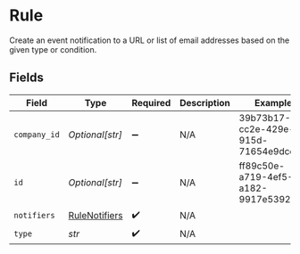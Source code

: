 # Rule

Create an event notification to a URL or list of email addresses based on the given type or condition.


## Fields

| Field                                                 | Type                                                  | Required                                              | Description                                           | Example                                               |
| ----------------------------------------------------- | ----------------------------------------------------- | ----------------------------------------------------- | ----------------------------------------------------- | ----------------------------------------------------- |
| `company_id`                                          | *Optional[str]*                                       | :heavy_minus_sign:                                    | N/A                                                   | 39b73b17-cc2e-429e-915d-71654e9dcd1e                  |
| `id`                                                  | *Optional[str]*                                       | :heavy_minus_sign:                                    | N/A                                                   | ff89c50e-a719-4ef5-a182-9917e53927b6                  |
| `notifiers`                                           | [RuleNotifiers](../../models/shared/rulenotifiers.md) | :heavy_check_mark:                                    | N/A                                                   |                                                       |
| `type`                                                | *str*                                                 | :heavy_check_mark:                                    | N/A                                                   |                                                       |